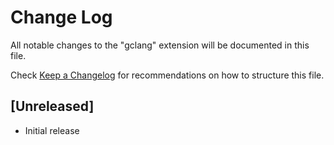 # Change Log

All notable changes to the "gclang" extension will be documented in this file.

Check [Keep a Changelog](http://keepachangelog.com/) for recommendations on how to structure this file.

## [Unreleased]

- Initial release